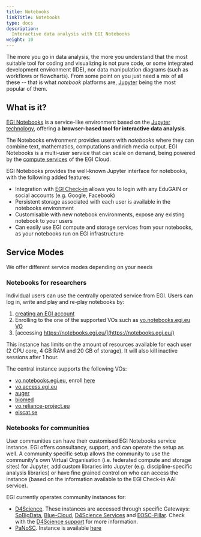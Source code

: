 ```yaml
---
title: Notebooks
linkTitle: Notebooks
type: docs
description:
  Interactive data analysis with EGI Notebooks
weight: 10
---
```


The more you go in data analysis, the more you understand that the most suitable
tool for coding and visualizing is not pure code, or some integrated development
environment (IDE), nor data manipulation diagrams (such as workflows or flowcharts).
From some point on you just need a mix of all these -- that is what _notebook_ platforms
are, [Jupyter](http://jupyter.org/) being the most popular of them.

## What is it?

[EGI Notebooks](https://www.egi.eu/services/notebooks/) is a service-like environment
based on the [Jupyter technology](http://jupyter.org/), offering a
**browser-based tool for interactive data analysis**.

The Notebooks environment provides users with _notebooks_ where they can combine text,
mathematics, computations and rich media output. EGI Notebooks is a multi-user service
that can scale on demand, being powered by the
[compute services](https://www.egi.eu/services/cloud-compute/) of the EGI Cloud.

EGI Notebooks provides the well-known Jupyter interface for notebooks, with the
following added features:

- Integration with [EGI Check-in](../../aai/check-in/) allows you to login with any
  EduGAIN or social accounts (e.g. Google, Facebook)
- Persistent storage associated with each user is available in the notebooks environment
- Customisable with new notebook environments, expose any existing notebook to your users
- Can easily use EGI compute and storage services from your notebooks, as your notebooks
  run on EGI infrastructure

## Service Modes

We offer different service modes depending on your needs

### Notebooks for researchers

Individual users can use the centrally operated service from EGI. Users can log
in, write and play and re-play notebooks by:

1. [creating an EGI account](../../aai/check-in/signup)
2. Enrolling to the one of the supported VOs such as
   [vo.notebooks.egi.eu VO](https://aai.egi.eu/registry/co_petitions/start/coef:111)
3. [accessing https://notebooks.egi.eu/](https://notebooks.egi.eu/)

This instance has limits on the amount of resources available for each user (2
CPU core, 4 GB RAM and 20 GB of storage). It will also kill inactive sessions
after 1 hour.

The central instance supports the following VOs:

- [vo.notebooks.egi.eu](https://operations-portal.egi.eu/vo/view/voname/vo.notebooks.egi.eu),
  enroll [here](https://aai.egi.eu/registry/co_petitions/start/coef:111)
- [vo.access.egi.eu](https://operations-portal.egi.eu/vo/view/voname/vo.access.egi.eu)
- [auger](https://operations-portal.egi.eu/vo/view/voname/auger)
- [biomed](https://operations-portal.egi.eu/vo/view/voname/biomed)
- [vo.reliance-project.eu](https://operations-portal.egi.eu/vo/view/voname/vo.reliance-project.eu)
- [eiscat.se](https://operations-portal.egi.eu/vo/view/voname/eiscat.se)

### Notebooks for communities

User communities can have their customised EGI Notebooks service instance. EGI
offers consultancy, support, and can operate the setup as well. A community
specific setup allows the community to use the community\'s own Virtual
Organisation (i.e. federated compute and storage sites) for Jupyter, add custom
libraries into Jupyter (e.g. discipline-specific analysis libraries) or have
fine grained control on who can access the instance (based on the information
available to the EGI Check-in AAI service).

EGI currently operates community instances for:

- [D4Science](https://www.d4science.org/). These instances are accessed through
  specific Gateways: [SoBigData](https://sobigdata.d4science.org/),
  [Blue-Cloud](https://blue-cloud.d4science.org/), [D4Science Services](https://services.d4science.org/) and 
  [EOSC-Pillar](https://eosc-pillar.d4science.org/). Check with the [D4Science support](https://www.d4science.org/contact-us) 
  for more information.
- [PaNoSC](https://panosc.eu/). Instance is available
  [here](https://notebooks-panosc.fedcloud-tf.fedcloud.eu)

